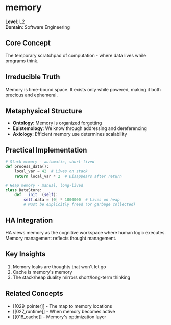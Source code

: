 # memory

**Level**: L2  
**Domain**: Software Engineering

## Core Concept
The temporary scratchpad of computation - where data lives while programs think.

## Irreducible Truth
Memory is time-bound space. It exists only while powered, making it both precious and ephemeral.

## Metaphysical Structure
- **Ontology**: Memory is organized forgetting
- **Epistemology**: We know through addressing and dereferencing  
- **Axiology**: Efficient memory use determines scalability

## Practical Implementation
```python
# Stack memory - automatic, short-lived
def process_data():
    local_var = 42  # Lives on stack
    return local_var * 2  # Disappears after return

# Heap memory - manual, long-lived  
class DataStore:
    def __init__(self):
        self.data = [0] * 1000000  # Lives on heap
        # Must be explicitly freed (or garbage collected)
```

## HA Integration
HA views memory as the cognitive workspace where human logic executes. Memory management reflects thought management.

## Key Insights
1. Memory leaks are thoughts that won't let go
2. Cache is memory's memory
3. The stack/heap duality mirrors short/long-term thinking

## Related Concepts
- [[029_pointer]] - The map to memory locations
- [[027_runtime]] - When memory becomes active
- [[018_cache]] - Memory's optimization layer